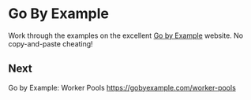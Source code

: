 
# Go By Example

Work through the examples on the excellent [Go by Example](https://gobyexample.com/)
website. No copy-and-paste cheating!


## Next

Go by Example: Worker Pools
https://gobyexample.com/worker-pools
